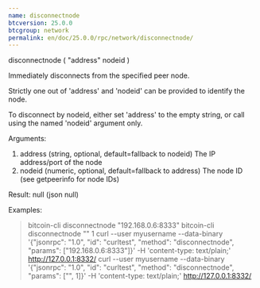 ```yaml
---
name: disconnectnode
btcversion: 25.0.0
btcgroup: network
permalink: en/doc/25.0.0/rpc/network/disconnectnode/
---
```


disconnectnode ( "address" nodeid )

Immediately disconnects from the specified peer node.

Strictly one out of 'address' and 'nodeid' can be provided to identify the node.

To disconnect by nodeid, either set 'address' to the empty string, or call using the named 'nodeid' argument only.

Arguments:
1. address    (string, optional, default=fallback to nodeid) The IP address/port of the node
2. nodeid     (numeric, optional, default=fallback to address) The node ID (see getpeerinfo for node IDs)

Result:
null    (json null)

Examples:
> bitcoin-cli disconnectnode "192.168.0.6:8333"
> bitcoin-cli disconnectnode "" 1
> curl --user myusername --data-binary '{"jsonrpc": "1.0", "id": "curltest", "method": "disconnectnode", "params": ["192.168.0.6:8333"]}' -H 'content-type: text/plain;' http://127.0.0.1:8332/
> curl --user myusername --data-binary '{"jsonrpc": "1.0", "id": "curltest", "method": "disconnectnode", "params": ["", 1]}' -H 'content-type: text/plain;' http://127.0.0.1:8332/


